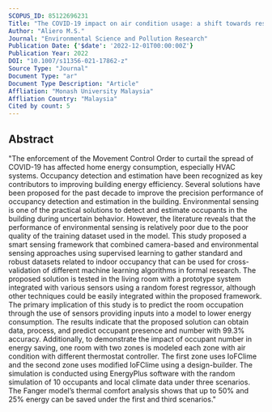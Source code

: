 ```yaml
---
SCOPUS_ID: 85122696231
Title: "The COVID-19 impact on air condition usage: a shift towards residential energy saving"
Author: "Aliero M.S."
Journal: "Environmental Science and Pollution Research"
Publication Date: {'$date': '2022-12-01T00:00:00Z'}
Publication Year: 2022
DOI: "10.1007/s11356-021-17862-z"
Source Type: "Journal"
Document Type: "ar"
Document Type Description: "Article"
Affliation: "Monash University Malaysia"
Affliation Country: "Malaysia"
Cited by count: 5
---
```


## Abstract
"The enforcement of the Movement Control Order to curtail the spread of COVID-19 has affected home energy consumption, especially HVAC systems. Occupancy detection and estimation have been recognized as key contributors to improving building energy efficiency. Several solutions have been proposed for the past decade to improve the precision performance of occupancy detection and estimation in the building. Environmental sensing is one of the practical solutions to detect and estimate occupants in the building during uncertain behavior. However, the literature reveals that the performance of environmental sensing is relatively poor due to the poor quality of the training dataset used in the model. This study proposed a smart sensing framework that combined camera-based and environmental sensing approaches using supervised learning to gather standard and robust datasets related to indoor occupancy that can be used for cross-validation of different machine learning algorithms in formal research. The proposed solution is tested in the living room with a prototype system integrated with various sensors using a random forest regressor, although other techniques could be easily integrated within the proposed framework. The primary implication of this study is to predict the room occupation through the use of sensors providing inputs into a model to lower energy consumption. The results indicate that the proposed solution can obtain data, process, and predict occupant presence and number with 99.3% accuracy. Additionally, to demonstrate the impact of occupant number in energy saving, one room with two zones is modeled each zone with air condition with different thermostat controller. The first zone uses IoFClime and the second zone uses modified IoFClime using a design-builder. The simulation is conducted using EnergyPlus software with the random simulation of 10 occupants and local climate data under three scenarios. The Fanger model’s thermal comfort analysis shows that up to 50% and 25% energy can be saved under the first and third scenarios."
